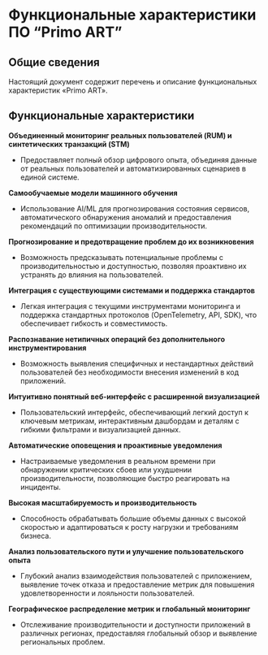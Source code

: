 # Функциональные характеристики ПО “Primo ART”

## Общие сведения
Настоящий документ содержит перечень и описание функциональных характеристик «Primo ART».

## Функциональные характеристики

**Объединенный мониторинг реальных пользователей (RUM) и синтетических транзакций (STM)** 

- Предоставляет полный обзор цифрового опыта, объединяя данные от реальных пользователей и автоматизированных сценариев в единой системе.

**Самообучаемые модели машинного обучения**
- Использование AI/ML для прогнозирования состояния сервисов, автоматического обнаружения аномалий и предоставления рекомендаций по оптимизации производительности.

**Прогнозирование и предотвращение проблем до их возникновения**
- Возможность предсказывать потенциальные проблемы с производительностью и доступностью, позволяя проактивно их устранять до влияния на пользователей.

**Интеграция с существующими системами и поддержка стандартов**
- Легкая интеграция с текущими инструментами мониторинга и поддержка стандартных протоколов (OpenTelemetry, API, SDK), что обеспечивает гибкость и совместимость.

**Распознавание нетипичных операций без дополнительного инструментирования**
- Возможность выявления специфичных и нестандартных действий пользователей без необходимости внесения изменений в код приложений.

**Интуитивно понятный веб-интерфейс с расширенной визуализацией**
- Пользовательский интерфейс, обеспечивающий легкий доступ к ключевым метрикам, интерактивным дашбордам и деталям с гибкими фильтрами и визуализацией данных.

**Автоматические оповещения и проактивные уведомления**
- Настраиваемые уведомления в реальном времени при обнаружении критических сбоев или ухудшении производительности, позволяющие быстро реагировать на инциденты.

**Высокая масштабируемость и производительность**
- Способность обрабатывать большие объемы данных с высокой скоростью и адаптироваться к росту нагрузки и требованиям бизнеса.

**Анализ пользовательского пути и улучшение пользовательского опыта**
- Глубокий анализ взаимодействия пользователей с приложением, выявление точек отказа и предоставление метрик для повышения удовлетворенности и лояльности пользователей.

**Географическое распределение метрик и глобальный мониторинг**
- Отслеживание производительности и доступности приложений в различных регионах, предоставляя глобальный обзор и выявление региональных проблем.
